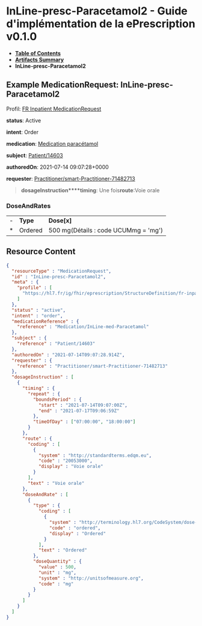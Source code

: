 # InLine-presc-Paracetamol2 - Guide d'implémentation de la ePrescription v0.1.0

* [**Table of Contents**](toc.md)
* [**Artifacts Summary**](artifacts.md)
* **InLine-presc-Paracetamol2**

## Example MedicationRequest: InLine-presc-Paracetamol2

Profil: [FR Inpatient MedicationRequest](StructureDefinition-fr-inpatient-medicationrequest.md)

**status**: Active

**intent**: Order

**medication**: [Medication paracétamol](Medication-InLine-med-Paracetamol.md)

**subject**: [Patient/14603](Patient/14603)

**authoredOn**: 2021-07-14 09:07:28+0000

**requester**: [Practitioner/smart-Practitioner-71482713](Practitioner/smart-Practitioner-71482713)

> **dosageInstruction****timing**: Une fois**route**:Voie orale

### DoseAndRates

| | | |
| :--- | :--- | :--- |
| - | **Type** | **Dose[x]** |
| * | Ordered | 500 mg(Détails : code UCUMmg = 'mg') |




## Resource Content

```json
{
  "resourceType" : "MedicationRequest",
  "id" : "InLine-presc-Paracetamol2",
  "meta" : {
    "profile" : [
      "https://hl7.fr/ig/fhir/eprescription/StructureDefinition/fr-inpatient-medicationrequest"
    ]
  },
  "status" : "active",
  "intent" : "order",
  "medicationReference" : {
    "reference" : "Medication/InLine-med-Paracetamol"
  },
  "subject" : {
    "reference" : "Patient/14603"
  },
  "authoredOn" : "2021-07-14T09:07:28.914Z",
  "requester" : {
    "reference" : "Practitioner/smart-Practitioner-71482713"
  },
  "dosageInstruction" : [
    {
      "timing" : {
        "repeat" : {
          "boundsPeriod" : {
            "start" : "2021-07-14T09:07:00Z",
            "end" : "2021-07-17T09:06:59Z"
          },
          "timeOfDay" : ["07:00:00", "18:00:00"]
        }
      },
      "route" : {
        "coding" : [
          {
            "system" : "http://standardterms.edqm.eu",
            "code" : "20053000",
            "display" : "Voie orale"
          }
        ],
        "text" : "Voie orale"
      },
      "doseAndRate" : [
        {
          "type" : {
            "coding" : [
              {
                "system" : "http://terminology.hl7.org/CodeSystem/dose-rate-type",
                "code" : "ordered",
                "display" : "Ordered"
              }
            ],
            "text" : "Ordered"
          },
          "doseQuantity" : {
            "value" : 500,
            "unit" : "mg",
            "system" : "http://unitsofmeasure.org",
            "code" : "mg"
          }
        }
      ]
    }
  ]
}

```
